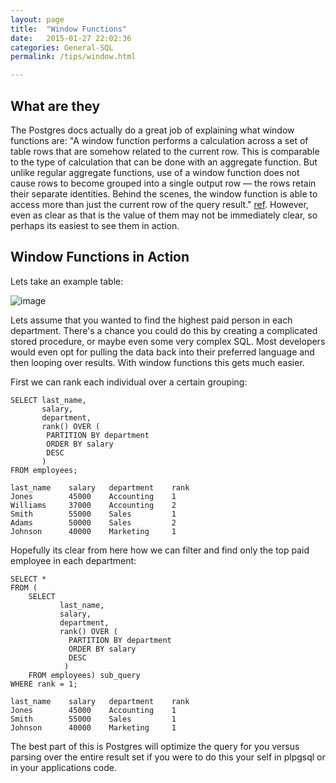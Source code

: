 ```yaml
---
layout: page
title:  "Window Functions"
date:   2015-01-27 22:02:36
categories: General-SQL
permalink: /tips/window.html

---
```


What are they
-------------

The Postgres docs actually do a great job of explaining what window functions are: "A window function performs a calculation across a set of table rows that are somehow related to the current row. This is comparable to the type of calculation that can be done with an aggregate
function. But unlike regular aggregate functions, use of a window function does not cause rows to become grouped into a single output row — the rows retain their separate identities. Behind the scenes, the window function is able to access more than just the current row of the
query result." [ref](http://www.postgresql.org/docs/9.1/static/tutorial-window.html). However, even as clear as that is the value of them may not be immediately clear, so perhaps its easiest to see them in action.

Window Functions in Action
--------------------------

Lets take an example table:

![image](http://f.cl.ly/items/3U200N113O2U2g1j2g3V/Untitled%202-3.png)

Lets assume that you wanted to find the highest paid person in each department. There's a chance you could do this by creating a complicated stored procedure, or maybe even some very complex SQL. Most developers would even opt for pulling the data back into their preferred language and then looping over results. With window functions this gets much easier.

First we can rank each individual over a certain grouping:

    SELECT last_name, 
           salary, 
           department, 
           rank() OVER (
            PARTITION BY department 
            ORDER BY salary 
            DESC
           ) 
    FROM employees;

    last_name    salary   department    rank
    Jones        45000    Accounting    1
    Williams     37000    Accounting    2
    Smith        55000    Sales         1
    Adams        50000    Sales         2
    Johnson      40000    Marketing     1


Hopefully its clear from here how we can filter and find only the top paid employee in each department:


    SELECT * 
    FROM (
        SELECT 
               last_name, 
               salary, 
               department, 
               rank() OVER (
                 PARTITION BY department 
                 ORDER BY salary 
                 DESC
                ) 
        FROM employees) sub_query 
    WHERE rank = 1;

    last_name    salary   department    rank
    Jones        45000    Accounting    1
    Smith        55000    Sales         1
    Johnson      40000    Marketing     1

The best part of this is Postgres will optimize the query for you versus parsing over the entire result set if you were to do this your self in plpgsql or in your applications code.
